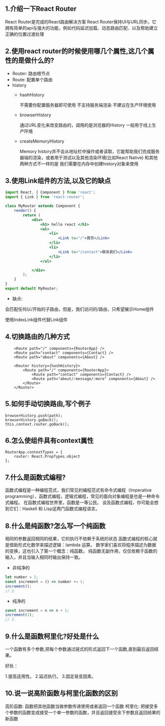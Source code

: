 ## 1.介绍一下React Router

React Router是完成的React路由解决方案
React Router保持UI与URL同步。它拥有简单的api与强大的功能，例如代码延迟加载、动态路由匹配、以及帮助建立正确的位置过渡处理

## 2.使用react router的时候使用哪几个属性,这几个属性的是做什么的?

- Router:  路由根节点
- Route:   配置单个路由
- history
  + hashHistory    
    
    不需要你配置服务器即可使用
    不支持服务端渲染
    不建议在生产环境使用
    
  + browserHistory
  
    通过URL变化来改变路由的，调用的是浏览器的History
    一般用于线上生产环境
  
  + createMemoryHistory

    Memory history并不会从地址栏中操作或者读取，它能帮助我们完成服务器端的渲染，或者用于测试以及其他渲染环境(比如React Native)
    和其他两种方式不一样的是 我们需要在内存中创建history对象来使用

## 3.使用Link组件的方法,以及它的缺点

```jsx
import React, { Component } from 'react';
import { Link } from 'react-router';

class MyRouter extends Component {
    render() {
        return (
            <div>
                <h1> hello react </h1>
                <ul>
                    <li>
                        <Link to="/">首页</Link>
                    </li>
                    <li>
                        <Link to="/contact">联系我们</Link>
                    </li>
                </ul>

            </div>
        );
    }
}
export default MyRouter;
```

- 缺点:

会匹配任何以/开始的子路由，但是，我们访问的/路由，只希望展示Home组件

使用IndexLink组件代替Link组件

## 4.切换路由的几种方式
```
    <Route path="/" components={RouterApp} />
    <Route path="contact" components={Contact} />
    <Route path="about" components={About} />
```

```
    <Router history={hashHistory}>
        <Route path="/" components={RouterApp}>
            <Route path="contact" components={Contact} />
            <Route path="about/:message/:more" components={About} />
        </Route>
    </Router>
```


## 5.如何手动切换路由,写个例子

```
browserHistory.push(path);
browserHistory.goBack();
this.context.router.goBack();
```

## 6.怎么使组件具有context属性

```
RouterApp.contextTypes = {
    router: React.PropTypes.object
};
```

## 7.什么是函数式编程?

函数式编程是一种编程范式，我们常见的编程范式有命令式编程（Imperative programming），函数式编程，逻辑式编程，常见的面向对象编程是也是一种命令式编程。
在函数式编程世界里，函数是一等公民。
谈及函数式编程，你可能会想到它们：Haskell 和 Lisp这两门函数式编程语言。

## 8.什么是纯函数?怎么写一个纯函数

相同的参数返回相同的结果，它的执行不依赖于系统的状态
函数式编程的核心就是借助形式化数学来描述逻辑：lambda 运算。
数学家们喜欢将程序描述为数据的变换，这也引入了第一个概念：纯函数。
纯函数无副作用，仅仅依赖于函数的输入，并且当输入相同时输出保持一致。

- 非纯净的

```javascript
let number = 1;
const increment = () => number += 1;
increment();
// 2
```

- 纯净的

```javascript
const increment = n => n + 1;
increment(1);
// 2
```

## 9.什么是函数柯里化?好处是什么

一个函数有多个参数,把每个参数通过链式的形式返回下一个函数,直到最后返回结果。

好处：

1.提高适用性。
2.延迟执行。
3.固定易变因素。

## 10.说一说高阶函数与柯里化函数的区别

高阶函数:
函数把其他函数当做参数传递使用或者返回一个函数
柯里化:
把接受多个参数的函数变成接受一个单一参数的函数，并且返回接受余下参数且返回结果的新函数
